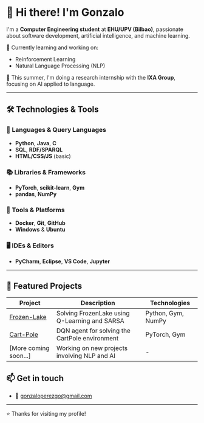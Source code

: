 # 👋 Hi there! I'm Gonzalo

I'm a **Computer Engineering student** at **EHU/UPV (Bilbao)**, passionate about software development, artificial intelligence, and machine learning.

🧠 Currently learning and working on:
- Reinforcement Learning
- Natural Language Processing (NLP)

📌 This summer, I'm doing a research internship with the **IXA Group**, focusing on AI applied to language.

---

## 🛠 Technologies & Tools

### 🔧 Languages & Query Languages
- **Python**, **Java**, **C**
- **SQL**, **RDF/SPARQL**
- **HTML/CSS/JS** (basic)

### 📚 Libraries & Frameworks
- **PyTorch**, **scikit-learn**, **Gym**
- **pandas**, **NumPy**

### 🐳 Tools & Platforms
- **Docker**, **Git**, **GitHub**
- **Windows** & **Ubuntu**

### 🖥️ IDEs & Editors
- **PyCharm**, **Eclipse**, **VS Code**, **Jupyter**

---


## 🧪 Featured Projects

| Project | Description | Technologies |
|---------|-------------|--------------|
| [Frozen-Lake](https://github.com/GonzaloPerezGomez/Frozen-Lake) | Solving FrozenLake using Q-Learning and SARSA | Python, Gym, NumPy |
| [Cart-Pole](https://github.com/GonzaloPerezGomez/Cart-Pole) | DQN agent for solving the CartPole environment | PyTorch, Gym |
| [More coming soon...] | Working on new projects involving NLP and AI | - |


## 📫 Get in touch

- 📧 gonzaloperezgo@gmail.com

---

⭐ Thanks for visiting my profile!
